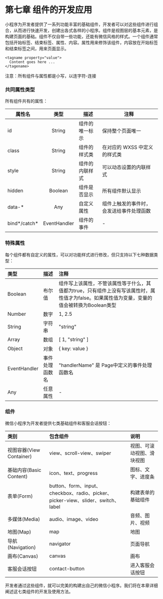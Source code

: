 # 第七章 组件的开发应用

小程序为开发者提供了一系列功能丰富的基础组件，开发者可以对这些组件进行组合，从而进行快速开发，创建出各式各样的小程序。组件是视图层的基本元素，是构建页面的基础。组件不仅自带一些功能，还能有微信风格的样式。一个组件通常包括开始标签、结束标签、属性、内容。属性用来修饰该组件，内容放在开始标签和结束标签之间，用来页面显示。

```
<tagname property="value">
  Content goes here ...
</tagename>
```

注意：所有组件与属性都是小写，以连字符-连接

### 共同属性类型

所有组件共有的属性：

| 属性名 | 类型 | 描述 | 注释 |
| --- | :---: | --- | --- |
| id | String | 组件的唯一标示 | 保持整个页面唯一 |
| class | String | 组件的样式类 | 在对应的 WXSS 中定义的样式类 |
| style | String | 组件的内联样式 | 可以动态设置的内联样式 |
| hidden | Boolean | 组件是否显示 | 所有组件默认显示 |
| data-\* | Any | 自定义属性 | 组件上触发的事件时，会发送给事件处理函数 |
| bind\*/catch\* | EventHandler | 组件的事件 | - |

### 特殊属性

每个组件都有自定义的属性，可以对功能样式进行修改，但只支持以下七种数据类型：

| 类型 | 描述 | 注释 |
| :--- | :--- | :--- |
| Boolean | 布尔值 | 组件写上该属性，不管该属性等于什么，其值都为true，只有组件上没有写该属性时，属性值才为false。如果属性值为变量，变量的值会被转换为Boolean类型 |
| Number | 数字 | 1, 2.5 |
| String | 字符串 | "string" |
| Array | 数组 | \[ 1, "string" \] |
| Object | 对象 | { key: value } |
| EventHandler | 事件处理函数名 | "handlerName" 是 Page中定义的事件处理函数名 |
| Any | 任意属性 | - |

### 组件

微信小程序为开发者提供七类基础组件和客服会话按钮：

| 类别 | 包含组件 | 说明 |
| :--- | :--- | :--- |
| 视图容器\(View Container\) | view、scroll-view、swiper | 视图、可滚动视图、滑块视图 |
| 基础内容\(Basic Content\) | icon、text、progress | 图标、文字、进度条 |
| 表单\(Form\) | button、form、input、checkbox、radio、picker、picker-view、slider、switch、label | 构建表单的基础组件 |
| 多媒体\(Media\) | audio、image、video | 音频、图片、视频 |
| 地图\(Map\) | map | 地图 |
| 导航\(Navigation\) | navigator | 页面导航 |
| 画布\(Canvas\) | canvas | 画布 |
| 客服会话按钮 | contact-button | 进入客服会话按钮 |


开发者通过这些组件，就可以完美的构建出自己的微信小程序。我们将在本章详细阐述这七类组件的开发及使用方法。

